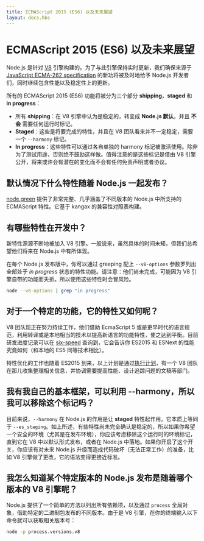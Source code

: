 ```yaml
---
title: ECMAScript 2015 (ES6) 以及未来展望
layout: docs.hbs
---
```


# ECMAScript 2015 (ES6) 以及未来展望

Node.js 是针对 [V8](https://v8.dev/) 引擎构建的。为了与此引擎保持实时更新，我们确保来源于 [JavaScript ECMA-262 specification](http://www.ecma-international.org/publications/standards/Ecma-262.htm) 的新功将被及时地给予 Node.js 开发者们，同时继续包含性能以及稳定性上的更新。

所有的 ECMAScript 2015 (ES6) 功能将被分为三个部分 **shipping**，**staged** 和 **in progress**：

* 所有 **shipping**：在 V8 引擎中认为是稳定的，转变成 **Node.js 默认**，并且 **不会** 需要任何运行时标记。
* **Staged**：这些是将要完成的特性，并且在 V8 团队看来并不一定稳定，需要一个 `--harmony` 标记。
* **In progress**：这些特性可以通过各自单独的 harmony 标记被激活使用。除非为了测试用途，否则绝不鼓励这样做。值得注意的是这些标记是借由 V8 引擎公开，将来或许会有潜在的变化而不会有任何免责声明或者协议。

## 默认情况下什么特性随着 Node.js 一起发布？

[node.green](https://node.green/) 提供了非常完整、几乎涵盖了不同版本的 Node.js 中所支持的 ECMAScript 特性。它基于 kangax 的兼容性对照表构建。

## 有哪些特性在开发中？

新特性源源不断地被加入 V8 引擎。一般说来，虽然具体的时间未知，但我们总希望他们将来在 Node.js 中有所体现。

在每个 Node.js 发布版中，你可以通过 greeping 配上 `--v8-options` 参数罗列出全部处于 *in progress* 状态的特性功能。请注意：他们尚未完成，可能因为 V8 引擎自带的功能而夭折。所以使用这些特性时会冒风险。

```bash
node --v8-options | grep "in progress"
```

## 对于一个特定的功能，它的特性又如何呢？

V8 团队现正在努力持续工作，他们借助 EcmaScript 5 或是更早时代的语言规范，利用转译或是本地相当的技术以提高新语言的功能特性，使之达到平衡。目前研发进度记录可以在 [six-speed](https://fhinkel.github.io/six-speed) 查询到，它会告诉你 ES2015 和 ESNext 的性能究竟如何（和本地的 ES5 同等技术相比）。

特性优化的工作也随着 ES2015 到来，以上计划是通过[执行计划](https://docs.google.com/document/d/1EA9EbfnydAmmU_lM8R_uEMQ-U_v4l9zulePSBkeYWmY)，有一个 V8 团队在那儿收集整理相关信息，并协调需要提高性能、设计追踪问题的文稿等部门。

## 我有我自己的基本框架，可以利用 --harmony，所以我可以移除这个标记吗？

目前来说，`--harmony` 在 Node.js 的作用是让 **staged** 特性起作用。它本质上等同于 `--es_staging`。如上所述，有些特性尚未完全确认是稳定的，所以如果你希望一个安全的环境（尤其是在发布环境），你应该考虑移除这个运行时的环境标记，直到它在 V8 中以默认形式发布，或者在 Node.js 中落地。如果你开启了这个开关，你应该有对未来 Node.js 升级而造成代码破坏（无法正常工作）的准备，比如 V8 引擎做了更改，它的语法变得更接近标准。

## 我怎么知道某个特定版本的 Node.js 发布是随着哪个版本的 V8 引擎呢？

Node.js 提供了一个简单的方法以列出所有依赖项，以及通过 `process` 全局对象，借助特定的二进制包发布的不同版本。由于是 V8 引擎，在你的终端输入以下命令就可以获取相关版本号：

```bash
node -p process.versions.v8
```

